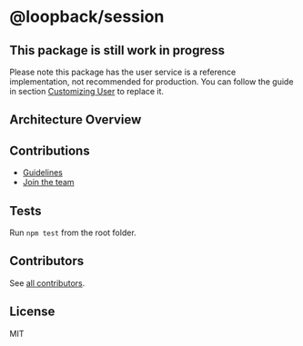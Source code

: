 # @loopback/session

## This package is still work in progress

Please note this package has the user service is a reference implementation, not
recommended for production. You can follow the guide in section
[Customizing User](#customizing-user) to replace it.

## Architecture Overview

## Contributions

- [Guidelines](https://github.com/strongloop/loopback-next/blob/master/docs/CONTRIBUTING.md)
- [Join the team](https://github.com/strongloop/loopback-next/issues/110)

## Tests

Run `npm test` from the root folder.

## Contributors

See
[all contributors](https://github.com/strongloop/loopback-next/graphs/contributors).

## License

MIT

